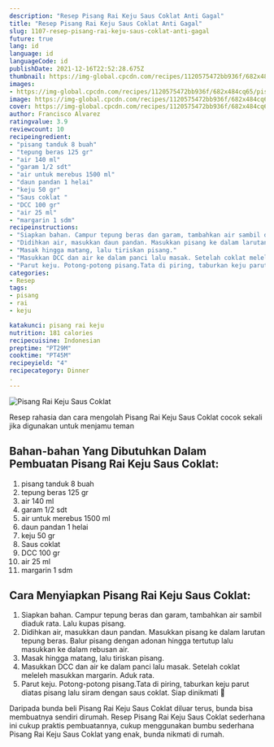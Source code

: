 ```yaml
---
description: "Resep Pisang Rai Keju Saus Coklat Anti Gagal"
title: "Resep Pisang Rai Keju Saus Coklat Anti Gagal"
slug: 1107-resep-pisang-rai-keju-saus-coklat-anti-gagal
future: true
lang: id
language: id
languageCode: id
publishDate: 2021-12-16T22:52:28.675Z 
thumbnail: https://img-global.cpcdn.com/recipes/1120575472bb936f/682x484cq65/pisang-rai-keju-saus-coklat-foto-resep-utama.png
images:
- https://img-global.cpcdn.com/recipes/1120575472bb936f/682x484cq65/pisang-rai-keju-saus-coklat-foto-resep-utama.png
image: https://img-global.cpcdn.com/recipes/1120575472bb936f/682x484cq65/pisang-rai-keju-saus-coklat-foto-resep-utama.png
cover: https://img-global.cpcdn.com/recipes/1120575472bb936f/682x484cq65/pisang-rai-keju-saus-coklat-foto-resep-utama.png
author: Francisco Alvarez
ratingvalue: 3.9
reviewcount: 10
recipeingredient:
- "pisang tanduk 8 buah"
- "tepung beras 125 gr"
- "air 140 ml"
- "garam 1/2 sdt"
- "air untuk merebus 1500 ml"
- "daun pandan 1 helai"
- "keju 50 gr"
- "Saus coklat "
- "DCC 100 gr"
- "air 25 ml"
- "margarin 1 sdm"
recipeinstructions:
- "Siapkan bahan. Campur tepung beras dan garam, tambahkan air sambil diaduk rata. Lalu kupas pisang."
- "Didihkan air, masukkan daun pandan. Masukkan pisang ke dalam larutan tepung beras. Balur pisang dengan adonan hingga tertutup lalu masukkan ke dalam rebusan air."
- "Masak hingga matang, lalu tiriskan pisang."
- "Masukkan DCC dan air ke dalam panci lalu masak. Setelah coklat meleleh masukkan margarin. Aduk rata."
- "Parut keju. Potong-potong pisang.Tata di piring, taburkan keju parut diatas pisang lalu siram dengan saus coklat. Siap dinikmati 🤤"
categories:
- Resep
tags:
- pisang
- rai
- keju

katakunci: pisang rai keju 
nutrition: 181 calories
recipecuisine: Indonesian
preptime: "PT29M"
cooktime: "PT45M"
recipeyield: "4"
recipecategory: Dinner
. 
---
```



![Pisang Rai Keju Saus Coklat](https://img-global.cpcdn.com/recipes/1120575472bb936f/682x484cq65/pisang-rai-keju-saus-coklat-foto-resep-utama.png)

Resep rahasia dan cara mengolah  Pisang Rai Keju Saus Coklat cocok sekali jika digunakan untuk menjamu teman

<!--inarticleads1-->

## Bahan-bahan Yang Dibutuhkan Dalam Pembuatan Pisang Rai Keju Saus Coklat:

1. pisang tanduk 8 buah
1. tepung beras 125 gr
1. air 140 ml
1. garam 1/2 sdt
1. air untuk merebus 1500 ml
1. daun pandan 1 helai
1. keju 50 gr
1. Saus coklat 
1. DCC 100 gr
1. air 25 ml
1. margarin 1 sdm



<!--inarticleads2-->

## Cara Menyiapkan Pisang Rai Keju Saus Coklat:

1. Siapkan bahan. Campur tepung beras dan garam, tambahkan air sambil diaduk rata. Lalu kupas pisang.
1. Didihkan air, masukkan daun pandan. Masukkan pisang ke dalam larutan tepung beras. Balur pisang dengan adonan hingga tertutup lalu masukkan ke dalam rebusan air.
1. Masak hingga matang, lalu tiriskan pisang.
1. Masukkan DCC dan air ke dalam panci lalu masak. Setelah coklat meleleh masukkan margarin. Aduk rata.
1. Parut keju. Potong-potong pisang.Tata di piring, taburkan keju parut diatas pisang lalu siram dengan saus coklat. Siap dinikmati 🤤




Daripada bunda beli  Pisang Rai Keju Saus Coklat  diluar terus, bunda  bisa membuatnya sendiri dirumah. Resep  Pisang Rai Keju Saus Coklat  sederhana ini cukup praktis pembuatannya, cukup menggunakan bumbu sederhana  Pisang Rai Keju Saus Coklat  yang enak, bunda nikmati di rumah.
